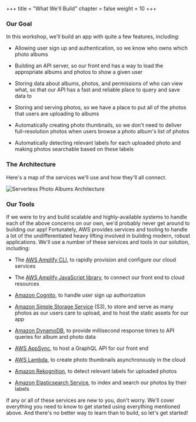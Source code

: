 +++
title = "What We'll Build"
chapter = false
weight = 10
+++

### Our Goal
In this workshop, we'll build an app with quite a few features, including:

* Allowing user sign up and authentication, so we know who owns which photo albums

* Building an API server, so our front end has a way to load the appropriate albums and photos to show a given user

* Storing data about albums, photos, and permissions of who can view what, so that our API has a fast and reliable place to query and save data to

* Storing and serving photos, so we have a place to put all of the photos that users are uploading to albums

* Automatically creating photo thumbnails, so we don't need to deliver full-resolution photos when users browse a photo album's list of photos

* Automatically detecting relevant labels for each uploaded photo and making photos searchable based on these labels

### The Architecture

Here's a map of the services we'll use and how they'll all connect.

![Serverless Photo Albums Architecture](/images/architecture.png)

### Our Tools

If we were to try and build scalable and highly-available systems to handle each of the above concerns on our own, we'd probably never get around to building our app! Fortunately, AWS provides services and tooling to handle a lot of the undifferentiated heavy lifting involved in building modern, robust applications. We'll use a number of these services and tools in our solution, including:

* The [AWS Amplify CLI](https://github.com/aws-amplify/amplify-cli), to rapidly provision and configure our cloud services

* The [AWS Amplify JavaScript library](https://aws-amplify.github.io/), to connect our front end to cloud resources

* [Amazon Cognito](https://aws.amazon.com/cognito/), to handle user sign up authorization

* [Amazon Simple Storage Service](https://aws.amazon.com/s3/) (S3), to store and serve as many photos as our users care to upload, and to host the static assets for our app

* [Amazon DynamoDB](https://aws.amazon.com/dynamodb/), to provide millisecond response times to API queries for album and photo data

* [AWS AppSync](https://aws.amazon.com/appsync/), to host a GraphQL API for our front end

* [AWS Lambda](https://aws.amazon.com/lambda/), to create photo thumbnails asynchronously in the cloud

* [Amazon Rekognition](https://aws.amazon.com/rekognition/), to detect relevant labels for uploaded photos

* [Amazon Elasticsearch Service](https://aws.amazon.com/elasticsearch-service/), to index and search our photos by their labels

If any or all of these services are new to you, don't worry. We'll cover everything you need to know to get started using everything mentioned above. And there's no better way to learn than to build, so let's get started!